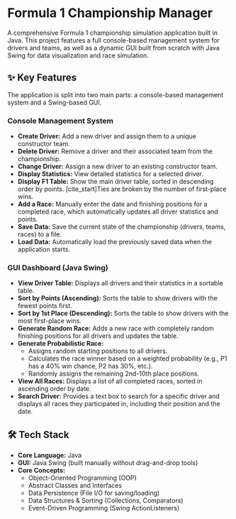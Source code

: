 # Formula 1 Championship Manager

A comprehensive Formula 1 championship simulation application built in Java. This project features a full console-based management system for drivers and teams, as well as a dynamic GUI built from scratch with Java Swing for data visualization and race simulation.

## ✨ Key Features

The application is split into two main parts: a console-based management system and a Swing-based GUI.

### Console Management System

* **Create Driver:** Add a new driver and assign them to a unique constructor team.
* **Delete Driver:** Remove a driver and their associated team from the championship.
* **Change Driver:** Assign a new driver to an existing constructor team.
* **Display Statistics:** View detailed statistics for a selected driver.
* **Display F1 Table:** Show the main driver table, sorted in descending order by points. [cite_start]Ties are broken by the number of first-place wins.
* **Add a Race:** Manually enter the date and finishing positions for a completed race, which automatically updates all driver statistics and points.
* **Save Data:** Save the current state of the championship (drivers, teams, races) to a file.
* **Load Data:** Automatically load the previously saved data when the application starts.

### GUI Dashboard (Java Swing)

* **View Driver Table:** Displays all drivers and their statistics in a sortable table.
* **Sort by Points (Ascending):** Sorts the table to show drivers with the fewest points first.
* **Sort by 1st Place (Descending):** Sorts the table to show drivers with the most first-place wins.
* **Generate Random Race:** Adds a new race with completely random finishing positions for all drivers and updates the table.
* **Generate Probabilistic Race:**
    * Assigns random starting positions to all drivers.
    * Calculates the race winner based on a weighted probability (e.g., P1 has a 40% win chance, P2 has 30%, etc.).
    * Randomly assigns the remaining 2nd-10th place positions.
* **View All Races:** Displays a list of all completed races, sorted in ascending order by date.
* **Search Driver:** Provides a text box to search for a specific driver and displays all races they participated in, including their position and the date.

## 🛠️ Tech Stack

* **Core Language:** Java
* **GUI:** Java Swing (built manually without drag-and-drop tools)
* **Core Concepts:**
    * Object-Oriented Programming (OOP) 
    * Abstract Classes and Interfaces
    * Data Persistence (File I/O for saving/loading)
    * Data Structures & Sorting (Collections, Comparators)
    * Event-Driven Programming (Swing ActionListeners)
